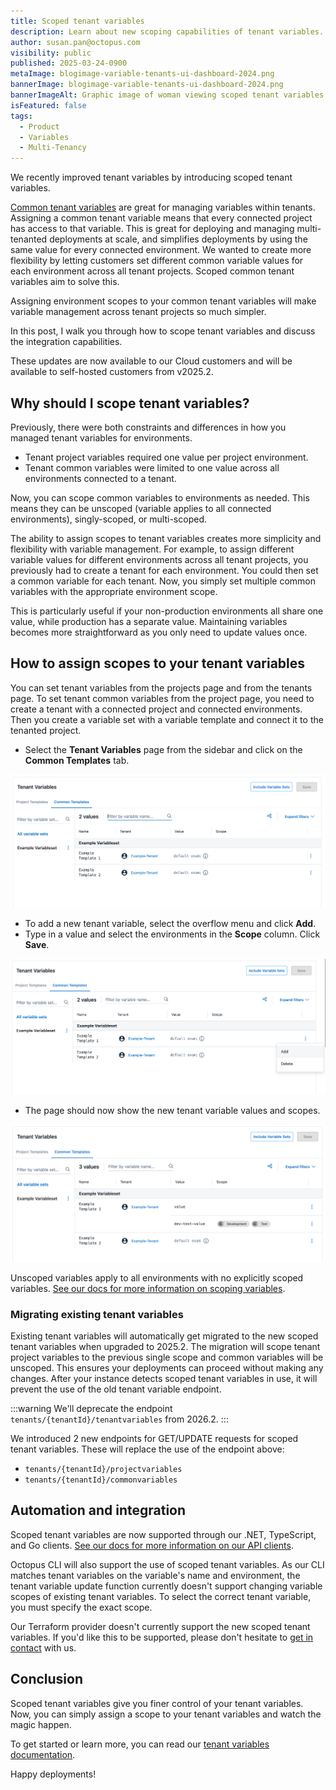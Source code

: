 ```yaml
---
title: Scoped tenant variables
description: Learn about new scoping capabilities of tenant variables.
author: susan.pan@octopus.com
visibility: public
published: 2025-03-24-0900
metaImage: blogimage-variable-tenants-ui-dashboard-2024.png
bannerImage: blogimage-variable-tenants-ui-dashboard-2024.png
bannerImageAlt: Graphic image of woman viewing scoped tenant variables page.
isFeatured: false
tags: 
  - Product
  - Variables
  - Multi-Tenancy
---
```


We recently improved tenant variables by introducing scoped tenant variables.

[Common tenant variables](https://octopus.com/docs/tenants/tenant-variables) are great for managing variables within tenants. Assigning a common tenant variable means that every connected project has access to that variable. This is great for deploying and managing multi-tenanted deployments at scale, and simplifies deployments by using the same value for every connected environment. We wanted to create more flexibility by letting customers set different common variable values for each environment across all tenant projects. Scoped common tenant variables aim to solve this.

Assigning environment scopes to your common tenant variables will make variable management across tenant projects so much simpler. 

In this post, I walk you through how to scope tenant variables and discuss the integration capabilities.

These updates are now available to our Cloud customers and will be available to self-hosted customers from v2025.2.

## Why should I scope tenant variables?

Previously, there were both constraints and differences in how you managed tenant variables  for environments. 

- Tenant project variables required one value per project environment. 
- Tenant common variables were limited to one value across all environments connected to a tenant. 

Now, you can scope common variables to environments as needed. This means they can be unscoped (variable applies to all connected environments), singly-scoped, or multi-scoped. 

The ability to assign scopes to tenant variables creates more simplicity and flexibility with variable management. For example, to assign different variable values for different environments across all tenant projects, you previously had to create a tenant for each environment. You could then set a common variable for each tenant. Now, you simply set multiple common variables with the appropriate environment scope. 

This is particularly useful if your non-production environments all share one value, while production has a separate value. Maintaining variables becomes more straightforward as you only need to update values once.

## How to assign scopes to your tenant variables

You can set tenant variables from the projects page and from the tenants page. To set tenant common variables from the project page, you need to create a tenant with a connected project and connected environments. Then you create a variable set with a variable template and connect it to the tenanted project. 

- Select the **Tenant Variables** page from the sidebar and click on the **Common Templates** tab.

![Screenshot of common tenant variables tab on tenant variables page.](scoped-tenant-vars-view.png)

- To add a new tenant variable, select the overflow menu and click **Add**. 
- Type in a value and select the environments in the **Scope** column. Click **Save**.

![Screenshot of adding a new tenant variable on tenant variables page.](scoped-tenant-vars-add-new.png)

- The page should now show the new tenant variable values and scopes.

![Screenshot showing new scoped tenant variables on tenant variables page.](scoped-tenant-vars.png)

Unscoped variables apply to all environments with no explicitly scoped variables. [See our docs for more information on scoping variables](https://octopus.com/docs/projects/variables/getting-started#scoping-variables).
 
### Migrating existing tenant variables

Existing tenant variables will automatically get migrated to the new scoped tenant variables when upgraded to 2025.2. The migration will scope tenant project variables to the previous single scope and common variables will be unscoped. This ensures your deployments can proceed without making any changes. After your instance detects scoped tenant variables in use, it will prevent the use of the old tenant variable endpoint. 

:::warning
We'll deprecate the endpoint ```tenants/{tenantId}/tenantvariables``` from 2026.2.
:::

We introduced 2 new endpoints for GET/UPDATE requests for scoped tenant variables. These will replace the use of the endpoint above: 

- ```tenants/{tenantId}/projectvariables```
- ```tenants/{tenantId}/commonvariables```
 
## Automation and integration

Scoped tenant variables are now supported through our .NET, TypeScript, and Go clients. [See our docs for more information on our API clients](https://octopus.com/docs/octopus-rest-api/getting-started#api-clients).

Octopus CLI will also support the use of scoped tenant variables. As our CLI matches tenant variables on the variable's name and environment, the tenant variable update function currently doesn't support changing variable scopes of existing tenant variables. To select the correct tenant variable, you must specify the exact scope. 

Our Terraform provider doesn't currently support the new scoped tenant variables. If you'd like this to be supported, please don't hesitate to [get in contact](https://octopus.com/support) with us.

## Conclusion

Scoped tenant variables give you finer control of your tenant variables. Now, you can simply assign a scope to your tenant variables and watch the magic happen.

To get started or learn more, you can read our [tenant variables documentation](https://octopus.com/docs/tenants/tenant-variables).

Happy deployments!